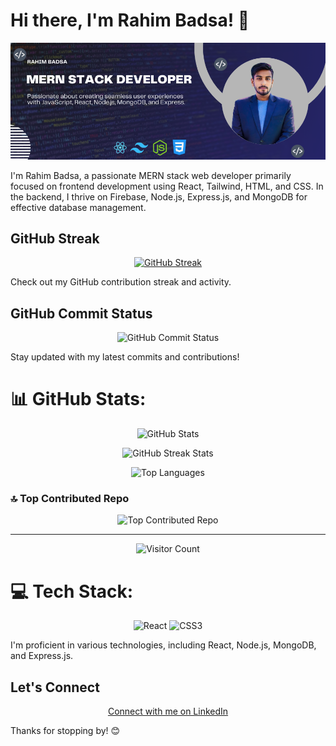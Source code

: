 

# Hi there, I'm Rahim Badsa! 👋

<p align="center">
  <img src="https://raw.githubusercontent.com/developerbadsa/developerbadsa/main/Blue%20Gradient%20Dental%20Health%20Facebook%20Fundraiser%20Cover%20Photo.png" alt="Cover Photo">
</p>

I'm Rahim Badsa, a passionate MERN stack web developer primarily focused on frontend development using React, Tailwind, HTML, and CSS. In the backend, I thrive on Firebase, Node.js, Express.js, and MongoDB for effective database management.

## GitHub Streak

<p align="center">
  <a href="https://git.io/streak-stats">
    <img src="https://github-readme-streak-stats.herokuapp.com?user=Rahim%20Badsa&theme=solarized-dark&hide_border=true&border_radius=6&card_width=442" alt="GitHub Streak">
  </a>
</p>

Check out my GitHub contribution streak and activity.

## GitHub Commit Status

<p align="center">
  <img src="https://img.shields.io/github/last-commit/developerbadsa/developerbadsa?style=flat-square" alt="GitHub Commit Status">
</p>

Stay updated with my latest commits and contributions!

# 📊 GitHub Stats:

<p align="center">
  <img src="https://github-readme-stats.vercel.app/api?username=developerbadsa&theme=dark&hide_border=false&include_all_commits=false&count_private=false" alt="GitHub Stats">
</p>

<p align="center">
  <img src="https://github-readme-streak-stats.herokuapp.com/?user=developerbadsa&theme=dark&hide_border=false" alt="GitHub Streak Stats">
</p>

<p align="center">
  <img src="https://github-readme-stats.vercel.app/api/top-langs/?username=developerbadsa&theme=dark&hide_border=false&include_all_commits=false&count_private=false&layout=compact" alt="Top Languages">
</p>

### 🔝 Top Contributed Repo

<p align="center">
  <img src="https://github-contributor-stats.vercel.app/api?username=developerbadsa&limit=5&theme=dark&combine_all_yearly_contributions=true" alt="Top Contributed Repo">
</p>

---

<p align="center">
  <img src="https://visitcount.itsvg.in/api?id=developerbadsa&icon=0&color=0" alt="Visitor Count">
</p>

# 💻 Tech Stack:

<p align="center">
  <img src="https://img.shields.io/badge/react-%2320232a.svg?style=flat-square&logo=react&logoColor=%2361DAFB" alt="React">
  <img src="https://img.shields.io/badge/css3-%231572B6.svg?style=flat-square&logo=css3&logoColor=white" alt="CSS3">
  <!-- Add more tech stack badges as needed -->
</p>

I'm proficient in various technologies, including React, Node.js, MongoDB, and Express.js.

## Let's Connect

<p align="center">
  <a href="https://www.linkedin.com/in/rahim-badsa/">Connect with me on LinkedIn</a>
</p>

Thanks for stopping by! 😊
